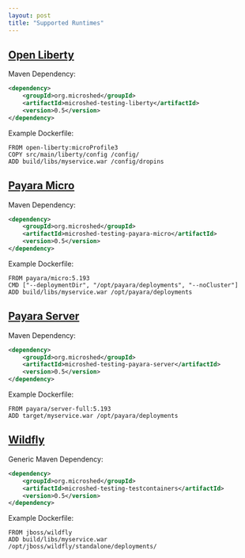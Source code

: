 ```yaml
---
layout: post
title: "Supported Runtimes"
---
```


## [Open Liberty](https://openliberty.io/)

Maven Dependency:

```xml
<dependency>
    <groupId>org.microshed</groupId>
    <artifactId>microshed-testing-liberty</artifactId>
    <version>0.5</version>
</dependency>
```

Example Dockerfile:

```
FROM open-liberty:microProfile3
COPY src/main/liberty/config /config/
ADD build/libs/myservice.war /config/dropins
```

## [Payara Micro](https://www.payara.fish/software/payara-server/payara-micro/)

Maven Dependency:

```xml
<dependency>
    <groupId>org.microshed</groupId>
    <artifactId>microshed-testing-payara-micro</artifactId>
    <version>0.5</version>
</dependency>
```

Example Dockerfile:

```
FROM payara/micro:5.193
CMD ["--deploymentDir", "/opt/payara/deployments", "--noCluster"]
ADD build/libs/myservice.war /opt/payara/deployments
```

## [Payara Server](https://www.payara.fish/software/payara-server/)

Maven Dependency:

```xml
<dependency>
    <groupId>org.microshed</groupId>
    <artifactId>microshed-testing-payara-server</artifactId>
    <version>0.5</version>
</dependency>
```

Example Dockerfile:

```
FROM payara/server-full:5.193
ADD target/myservice.war /opt/payara/deployments
```

## [Wildfly](https://wildfly.org/)

Generic Maven Dependency:

```xml
<dependency>
    <groupId>org.microshed</groupId>
    <artifactId>microshed-testing-testcontainers</artifactId>
    <version>0.5</version>
</dependency>
```

Example Dockerfile:

```
FROM jboss/wildfly
ADD build/libs/myservice.war /opt/jboss/wildfly/standalone/deployments/
```
